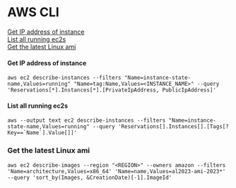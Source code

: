 # AWS CLI

[Get IP address of instance](#get-ip-address-of-instance)  
[List all running ec2s](#list-all-running-ec2s)  
[Get the latest Linux ami](#get-the-latest-linux-ami)


#### Get IP address of instance  
```aws ec2 describe-instances --filters "Name=instance-state-name,Values=running" "Name=tag:Name,Values=<INSTANCE_NAME>" --query 'Reservations[*].Instances[*].[PrivateIpAddress, PublicIpAddress]'```

#### List all running ec2s
```aws --output text ec2 describe-instances --filters "Name=instance-state-name,Values=running" --query 'Reservations[].Instances[].[Tags[?Key==`Name`].Value[]]'```

### Get the latest Linux ami
    aws ec2 describe-images --region "<REGION>" --owners amazon --filters 'Name=architecture,Values=x86_64' 'Name=name,Values=al2023-ami-2023*' --query 'sort_by(Images, &CreationDate)[-1].ImageId'
